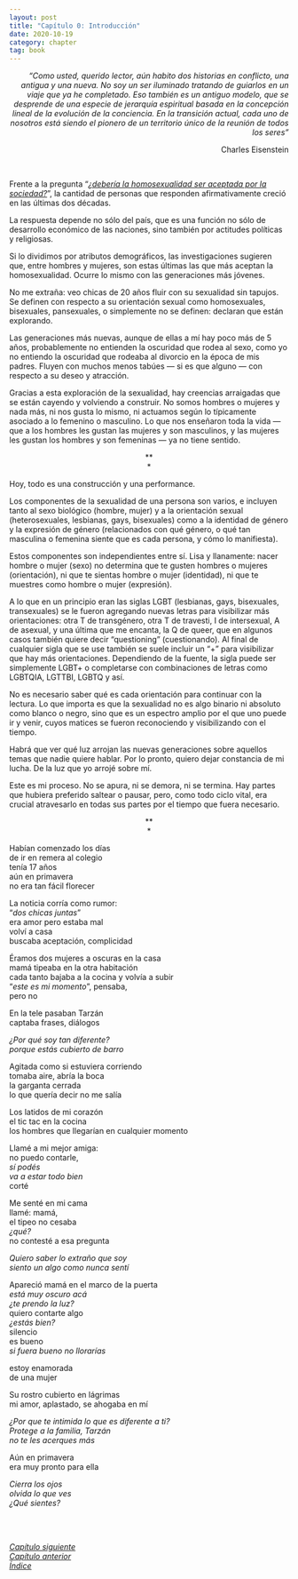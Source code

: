 ```yaml
---
layout: post
title: "Capítulo 0: Introducción"
date: 2020-10-19
category: chapter
tag: book
---
```


<p style="text-align: right">
<em>“Como usted, querido lector, aún habito dos historias en conflicto, una antigua y una nueva. No soy un ser iluminado tratando de guiarlos en un viaje que ya he completado. Eso también es un antiguo modelo, que se desprende de una especie de jerarquía espiritual basada en la concepción lineal de la evolución de la conciencia. En la transición actual, cada uno de nosotros está siendo el pionero de un territorio único de la reunión de todos los seres”</em></p>


<p style="text-align: right">
Charles Eisenstein</p>
<br>

Frente a la pregunta “_[¿debería la homosexualidad ser aceptada por la sociedad?](https://www.pewresearch.org/global/2020/06/25/global-divide-on-homosexuality-persists/)_”, la cantidad de personas que responden afirmativamente creció en las últimas dos décadas.

La respuesta depende no sólo del país, que es una función no sólo de desarrollo económico de las naciones, sino también por actitudes políticas y religiosas.

Si lo dividimos por atributos demográficos, las investigaciones sugieren que, entre hombres y mujeres, son estas últimas las que más aceptan la homosexualidad. Ocurre lo mismo con las generaciones más jóvenes.

No me extraña: veo chicas de 20 años fluir con su sexualidad sin tapujos. Se definen con respecto a su orientación sexual como homosexuales, bisexuales, pansexuales, o simplemente no se definen: declaran que están explorando.

Las generaciones más nuevas, aunque de ellas a mí hay poco más de 5 años, probablemente no entienden la oscuridad que rodea al sexo, como yo no entiendo la oscuridad que rodeaba al divorcio en la época de mis padres. Fluyen con muchos menos tabúes — si es que alguno — con respecto a su deseo y atracción.

Gracias a esta exploración de la sexualidad, hay creencias arraigadas que se están cayendo y volviendo a construir. No somos hombres o mujeres y nada más, ni nos gusta lo mismo, ni actuamos según lo típicamente asociado a lo femenino o masculino.
Lo que nos enseñaron toda la vida — que a los hombres les gustan las mujeres y son masculinos, y las mujeres les gustan los hombres y son femeninas — ya no tiene sentido.

<p style="text-align: center;">
**<br>
*<br>
</p>


Hoy, todo es una construcción y una performance.

Los componentes de la sexualidad de una persona son varios, e incluyen tanto al sexo biológico (hombre, mujer) y a la orientación sexual (heterosexuales, lesbianas, gays, bisexuales) como a la identidad de género y la expresión de género (relacionados con qué género, o qué tan masculina o femenina siente que es cada persona, y cómo lo manifiesta).

Estos componentes son independientes entre sí. Lisa y llanamente: nacer hombre o mujer (sexo) no determina que te gusten hombres o mujeres (orientación), ni que te sientas hombre o mujer (identidad), ni que te muestres como hombre o mujer (expresión).

A lo que en un principio eran las siglas LGBT (lesbianas, gays, bisexuales, transexuales) se le fueron agregando nuevas letras para visibilizar más orientaciones: otra T de transgénero, otra T de travesti, I de intersexual, A de asexual, y una última que me encanta, la Q de queer, que en algunos casos también quiere decir “questioning” (cuestionando). Al final de cualquier sigla que se use también se suele incluir un “+” para visibilizar que hay más orientaciones. Dependiendo de la fuente, la sigla puede ser simplemente LGBT+ o completarse con combinaciones de letras como LGBTQIA, LGTTBI, LGBTQ y así.

No es necesario saber qué es cada orientación para continuar con la lectura. Lo que importa es que la sexualidad no es algo binario ni absoluto como blanco o negro, sino que es un espectro amplio por el que uno puede ir y venir, cuyos matices se fueron reconociendo y visibilizando con el tiempo.

Habrá que ver qué luz arrojan las nuevas generaciones sobre aquellos temas que nadie quiere hablar. Por lo pronto, quiero dejar constancia de mi lucha. De la luz que yo arrojé sobre mí.

Este es mi proceso. No se apura, ni se demora, ni se termina.
Hay partes que hubiera preferido saltear o pausar, pero, como todo ciclo vital, era crucial atravesarlo en todas sus partes por el tiempo que fuera necesario.


<p style="text-align: center;">
**<br>
*<br>
</p>


Habían comenzado los días<br>
de ir en remera al colegio<br>
tenía 17 años<br>
aún en primavera<br>
no era tan fácil florecer<br>

La noticia corría como rumor:<br>
“_dos chicas juntas_”<br>
era amor pero estaba mal<br>
volví a casa<br>
buscaba aceptación, complicidad<br>

Éramos dos mujeres a oscuras en la casa<br>
mamá tipeaba en la otra habitación<br>
cada tanto bajaba a la cocina y volvía a subir<br>
“_este es mi momento_”, pensaba,<br> 
pero no<br>

En la tele pasaban Tarzán<br>
captaba frases, diálogos<br>

_¿Por qué soy tan diferente?_<br>
_porque estás cubierto de barro_<br>

Agitada como si estuviera corriendo<br>
tomaba aire, abría la boca<br>
la garganta cerrada<br>
lo que quería decir no me salía<br>

Los latidos de mi corazón<br>
el tic tac en la cocina<br>
los hombres que llegarían en cualquier momento<br>

Llamé a mi mejor amiga:<br>
no puedo contarle,<br>
_sí podés_<br>
_va a estar todo bien_<br>
corté<br>

Me senté en mi cama<br>
llamé: mamá,<br>
el tipeo no cesaba<br>
_¿qué?_<br>
no contesté a esa  pregunta<br>

_Quiero saber lo extraño que soy_<br>
_siento un algo como nunca sentí_<br>

Apareció mamá en el marco de la puerta<br>
_está muy oscuro acá_<br>
_¿te prendo la luz?_<br>
quiero contarte algo<br>
_¿estás bien?_<br>
silencio<br>
es bueno<br>
_si fuera bueno no llorarías_<br>

estoy enamorada<br>
de una mujer<br>

Su rostro cubierto en lágrimas<br>
mi amor, aplastado, se ahogaba en mí<br>

_¿Por que te intimida lo que es diferente a ti?_<br>
_Protege a la familia, Tarzán_<br>
_no te les acerques más_<br>

Aún en primavera<br>
era muy pronto para ella<br>

_Cierra los ojos_<br>
_olvida lo que ves_<br>
_¿Qué sientes?_


<br>
<br>

_[Capítulo siguiente](https://youngdel.fi/posts/chapter/2020/10/19/capitulo-1/)_<br>
_[Capítulo anterior](https://youngdel.fi/posts/chapter/2020/10/19/prologo/)_<br>
_[Índice](https://youngdel.fi/book.html)_

